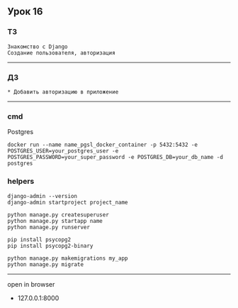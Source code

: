 ## Урок 16

### ТЗ

    Знакомство с Django
    Создание пользователя, авторизация

---

### ДЗ

    * Добавить авторизацию в приложение

---

### cmd

Postgres

    docker run --name name_pgsl_docker_container -p 5432:5432 -e POSTGRES_USER=your_postgres_user -e POSTGRES_PASSWORD=your_super_password -e POSTGRES_DB=your_db_name -d postgres

### helpers
    django-admin --version
    django-admin startproject project_name
    
    python manage.py createsuperuser
    python manage.py startapp name
    python manage.py runserver
    
    pip install psycopg2
    pip install psycopg2-binary

    python manage.py makemigrations my_app
    python manage.py migrate

---

open in browser
- 127.0.0.1:8000
